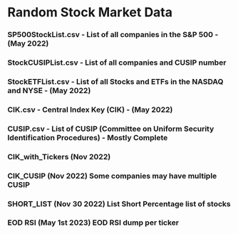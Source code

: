 # Random Stock Market Data

### SP500StockList.csv - List of all companies in the S&P 500 - (May 2022)
### StockCUSIPList.csv - List of all companies and CUSIP number 
### StockETFList.csv   - List of all Stocks and ETFs in the NASDAQ and NYSE - (May 2022)
### CIK.csv   - Central Index Key (CIK) - (May 2022)
### CUSIP.csv   - List of CUSIP (Committee on Uniform Security Identification Procedures) - Mostly Complete
### CIK_with_Tickers (Nov 2022)
### CIK_CUSIP (Nov 2022) Some companies may have multiple CUSIP
### SHORT_LIST (Nov 30 2022) List Short Percentage list of stocks
### EOD RSI (May 1st 2023) EOD RSI dump per ticker
